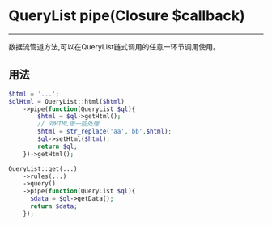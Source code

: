 # QueryList pipe(Closure $callback)

---

数据流管道方法,可以在QueryList链式调用的任意一环节调用使用。

## 用法

```php
$html = '...';
$qlHtml = QueryList::html($html)
	->pipe(function(QueryList $ql){
        $html = $ql->getHtml();
        // 对HTML做一些处理
        $html = str_replace('aa','bb',$html);
        $ql->setHtml($html);
        return $ql;
    })->getHtml();
```
```php
QueryList::get(...)
	->rules(...)
    ->query()
    ->pipe(function(QueryList $ql){
      $data = $ql->getData();
      return $data;
    });
```